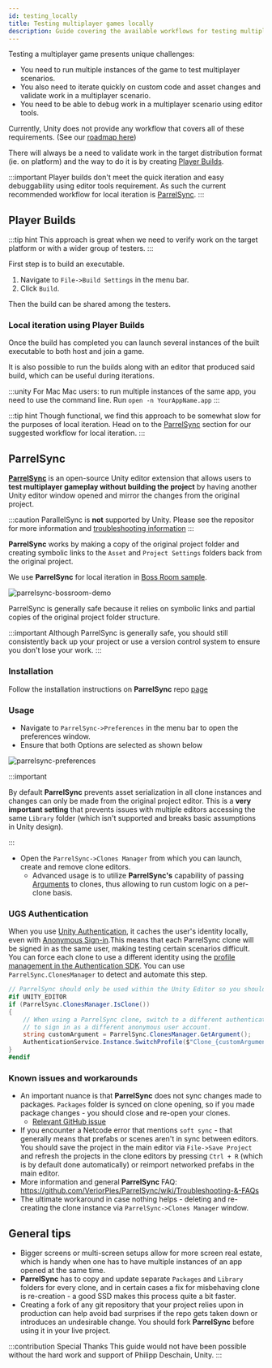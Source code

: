 ```yaml
---
id: testing_locally
title: Testing multiplayer games locally
description: Guide covering the available workflows for testing multiplayer games locally.
---
```

Testing a multiplayer game presents unique challenges:

* You need to run multiple instances of the game to test multiplayer scenarios. 
* You also need to iterate quickly on  custom code and asset changes and validate  work in a multiplayer scenario.
* You need to be able to debug  work in a multiplayer scenario using editor tools.

Currently, Unity does not provide any workflow that covers all of these requirements. (See our [roadmap here](https://unity.com/roadmap/unity-platform/multiplayer-networking))

There will always be a need to validate work in the target distribution format (ie. on platform) and the way to do it is by creating [Player Builds](#player-builds). 

:::important
Player builds don't meet the quick iteration and easy debuggability using editor tools requirement. As such the current recommended workflow for local iteration is [ParrelSync](#parrelsync).
:::

## Player Builds

:::tip hint
This approach is great when we need to verify work on the target platform or with a wider group of testers.
:::

First step is to build an executable.

1. Navigate to  `File->Build Settings` in the menu bar.
1. Click `Build`.

Then the build can be shared among the testers.

### Local iteration using Player Builds

Once the build has completed you can launch several instances of the built executable to both host and join a game.

It is also possible to run the builds along with an editor that produced said build, which can be useful during iterations.

:::unity For Mac
Mac users: to run multiple instances of the same app, you need to use the command line.
Run `open -n YourAppName.app`
:::

:::tip hint
Though functional, we find this approach to be somewhat slow for the purposes of local iteration. Head on to the [ParrelSync](#parrelsync) section for our suggested workflow for local iteration.
:::

## ParrelSync

[**ParrelSync**](https://github.com/VeriorPies/ParrelSync) is an open-source Unity editor extension that allows users to **test multiplayer gameplay without building the project** by having another Unity editor window opened and mirror the changes from the original project. 

:::caution
ParallelSync is **not** supported by Unity.  Please see the repositor for more information and [troubleshooting information](https://github.com/VeriorPies/ParrelSync/wiki/Troubleshooting-&-FAQs)
:::

**ParrelSync** works by making a copy of the original project folder and creating symbolic links to the `Asset` and `Project Settings` folders back from the original project.

We use **ParrelSync** for local iteration in [Boss Room sample](https://github.com/Unity-Technologies/com.unity.multiplayer.samples.coop/).

![parrelsync-bossroom-demo](../../../../static/img/parrelsync-bossroom-demo.gif)

ParrelSync is generally safe because it relies on symbolic links and partial copies of the original project folder structure.

:::important
Although ParrelSync is generally safe, you should still consistently back up your project or use a version control system to ensure you don't lose your work.
:::

### Installation

Follow the installation instructions on **ParrelSync** repo [page](https://github.com/VeriorPies/ParrelSync#installation)

### Usage

* Navigate to `ParrelSync->Preferences` in the menu bar to open the preferences window.
* Ensure that both Options are selected as shown below

![parrelsync-preferences](/img/parrelsync-preferences.png)

:::important

By default **ParrelSync** prevents asset serialization in all clone instances and changes can only be made from the original project editor. This is a **very important setting** that prevents issues with multiple editors accessing the same `Library` folder (which isn't supported and breaks basic assumptions in Unity design).

:::

* Open the `ParrelSync->Clones Manager` from which you can launch, create and remove clone editors.
  * Advanced usage is to utilize **ParrelSync's** capability of passing [Arguments](https://github.com/VeriorPies/ParrelSync/wiki/Argument) to clones, thus allowing to run custom logic on a per-clone basis.

### UGS Authentication

When you use [Unity Authentication](https://docs.unity.com/authentication/IntroUnityAuthentication.html), it caches the user's identity locally, even with [Anonymous Sign-in](https://docs.unity.com/authentication/UsingAnonSignIn.html).This means that each ParrelSync clone will be signed in as the same user, making testing certain scenarios difficult. You can force each clone to use a different identity using the [profile management in the Authentication SDK](https://docs.unity.com/authentication/ProfileManagement.html). You can use `ParrelSync.ClonesManager` to detect and automate this step.

```csharp
// ParrelSync should only be used within the Unity Editor so you should use the UNITY_EDITOR define
#if UNITY_EDITOR 
if (ParrelSync.ClonesManager.IsClone())
{
    // When using a ParrelSync clone, switch to a different authentication profile to force the clone
    // to sign in as a different anonymous user account.
    string customArgument = ParrelSync.ClonesManager.GetArgument();
    AuthenticationService.Instance.SwitchProfile($"Clone_{customArgument}_Profile");
}
#endif
```

### Known issues and workarounds

* An important nuance is that **ParrelSync** does not sync changes made to packages. `Packages` folder is synced on clone opening, so if you made package changes - you should close and re-open your clones.
  * [Relevant GitHub issue](https://github.com/VeriorPies/ParrelSync/issues/48)
* If you encounter a Netcode error that mentions `soft sync` - that generally means that prefabs or scenes aren't in sync between editors. You should save the project in the main editor via `File->Save Project` and refresh the projects in the clone editors by pressing `Ctrl + R` (which is by default done automatically) or reimport networked prefabs in the main editor.
* More information and general **ParrelSync** FAQ: https://github.com/VeriorPies/ParrelSync/wiki/Troubleshooting-&-FAQs
* The ultimate workaround in case nothing helps - deleting and re-creating the clone instance via `ParrelSync->Clones Manager` window.

## General tips

* Bigger screens or multi-screen setups allow for more screen real estate, which is handy when one has to have multiple instances of an app opened at the same time.
* **ParrelSync** has to copy and update separate `Packages` and `Library` folders for every clone, and in certain cases a fix for misbehaving clone is re-creation - a good SSD makes this process quite a bit faster.
* Creating a fork of any git repository that your project relies upon in production can help avoid bad surprises if the repo gets taken down or introduces an undesirable change. You should fork **ParrelSync** before using it in your live project.

:::contribution Special Thanks
This guide would not have been possible without the hard work and support of Philipp Deschain, Unity.
:::
